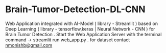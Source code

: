 # Brain-Tumor-Detection-DL-CNN
Web Application integrated with AI-Model ( library - Streamlit ) based on Deep Learning ( library - tensorflow,keras | Neural Network - CNN )  for Brain Tumor Detection . Start the Web Application Server with the terminal command -> streamlit run web_app.py .
 for dataset contact nmonishb@gmail.com
